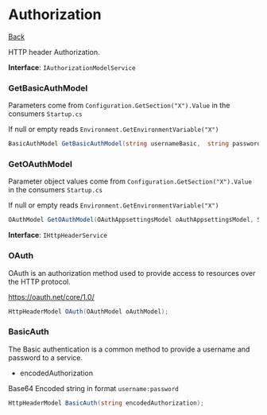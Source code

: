# Authorization

[Back](../../../../../)

HTTP header Authorization.

**Interface**: `IAuthorizationModelService`

### GetBasicAuthModel

Parameters come from `Configuration.GetSection("X").Value` in the consumers `Startup.cs`

If null or empty reads `Environment.GetEnvironmentVariable("X")`

```c#
BasicAuthModel GetBasicAuthModel(string usernameBasic,  string passwordBasic);
```

### GetOAuthModel

Parameter object values come from `Configuration.GetSection("X").Value` in the consumers `Startup.cs`

If null or empty reads `Environment.GetEnvironmentVariable("X")`

```c#
OAuthModel GetOAuthModel(OAuthAppsettingsModel oAuthAppsettingsModel, System.DateTime dateTimeNow, IElapsedTimeService elapsedTimeService, IEncodingService encodingService);
```

**Interface**: `IHttpHeaderService`

### OAuth

OAuth is an authorization method used to provide access to resources over the HTTP protocol.

https://oauth.net/core/1.0/

```c#
HttpHeaderModel OAuth(OAuthModel oAuthModel);
```

### BasicAuth

The Basic authentication is a common method to provide a username and password to a service.

* encodedAuthorization

Base64 Encoded string in format `username:password`

```c#
HttpHeaderModel BasicAuth(string encodedAuthorization);
```

